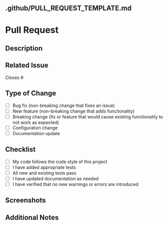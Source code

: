 ## .github/PULL_REQUEST_TEMPLATE.md
# Pull Request

## Description
<!-- Provide a brief description of the changes introduced in this PR -->

## Related Issue
<!-- Link to the issue this PR resolves (if applicable) -->
Closes #

## Type of Change
<!-- Mark the appropriate option with an 'x' -->
- [ ] Bug fix (non-breaking change that fixes an issue)
- [ ] New feature (non-breaking change that adds functionality)
- [ ] Breaking change (fix or feature that would cause existing functionality to not work as expected)
- [ ] Configuration change
- [ ] Documentation update

## Checklist
<!-- Mark items with an 'x' once completed -->
- [ ] My code follows the code style of this project
- [ ] I have added appropriate tests
- [ ] All new and existing tests pass
- [ ] I have updated documentation as needed
- [ ] I have verified that no new warnings or errors are introduced

## Screenshots
<!-- If applicable, add screenshots to help explain the change -->

## Additional Notes
<!-- Any other information that is relevant to this PR -->